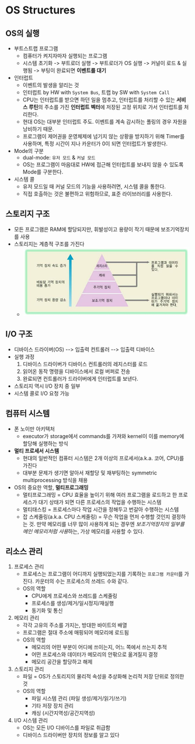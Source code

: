# OS Structures


## OS의 실행
- 부트스트랩 프로그램
    * 컴퓨터가 켜지자마자 실행되는 프로그램
    * 시스템 초기화 -> 부트로더 실행 -> 부트로더가 OS 실행 -> 커널이 로드 & 실행됨 -> 부팅이 완료되면 **이벤트를 대기**
- 인터럽트
    * 이벤트의 발생을 알리는 것
    * 인터럽트 by HW with `System Bus`, 트랩 by SW with `System Call`
    * CPU는 인터럽트를 받으면 하던 일을 멈추고, 인터럽트를 처리할 수 있는 **서비스 루틴**의 주소를 가진 **인터럽트 벡터**에 저장된 고정 위치로 가서 인터럽트를 처리한다.
    * 현대 OS는 대부분 인터럽트 주도. 이벤트를 계속 감시하는 폴링의 경우 자원을 낭비하기 때문.
    * 프로그램이 제어권을 운영체제에 넘기지 않는 상황을 방지하기 위해 Timer를 사용하며, 특정 시간이 지나 카운터가 0이 되면 인터럽트가 발생한다.
- Mode의 구분
    * dual-mode: `유저 모드` & `커널 모드`
    * OS는 프로그램이 마음대로 HW에 접근해 인터럽트를 보내지 않을 수 있도록 Mode를 구분한다.
- 시스템 콜
    * 유저 모드일 때 커널 모드의 기능을 사용하려면, 시스템 콜을 통한다.
    * 직접 호출하는 것은 불편하고 위험하므로, 표준 라이브러리를 사용한다.


## 스토리지 구조
- 모든 프로그램은 RAM에 할당되지만, 휘발성이고 용량이 작기 때문에 보조기억장치를 사용
- 스토리지는 계층적 구조를 가진다
  * ![메모리계층구조](../images/os_2_1.jpeg)


## I/O 구조
- 디바이스 드라이버(OS) --> 입출력 컨트롤러 --> 입출력 디바이스
- 실행 과정
    1. 디바이스 드라이버가 디바이스 컨트롤러의 레지스터를 로드
    2. 읽어온 동작 명령을 디바이스에서 로컬 버퍼로 전송
    3. 완료되면 컨트롤러가 드라이버에게 인터럽트를 보낸다.
- 스토리지 역시 I/O 장치 중 일부
- 시스템 콜로 I/O 요청 가능


## 컴퓨터 시스템
- 폰 노이만 아키텍처
    * executor가 storage에서 commands를 가져와 kernel이 이를 memory에 할당해 실행하는 방식
- **멀티 프로세서 시스템**
    * 현대의 일반적인 컴퓨터 시스템은 2개 이상의 프로세서(a.k.a. 코어, CPU)를 가진다
    * 대부분 문제가 생기면 알아서 재할당 및 재부팅하는 symmetric multiprocessing 방식을 채용
- OS의 중요한 역할, **멀티프로그래밍**
    * 멀티프로그래밍 = CPU 효율을 높이기 위해 여러 프로그램을 로드하고 한 프로세스가 대기 상태가 되면 다른 프로세스의 작업을 수행하는 시스템
    * 멀티태스킹 = 프로세스마다 작업 시간을 정해두고 번갈아 수행하는 시스템
    * 잡 스케줄링(a.k.a. CPU 스케줄링) = 무슨 작업을 먼저 수행할 것인지 결정하는 것. 만약 메모리를 너무 많이 사용하게 되는 경우엔 *보조기억장치의 일부를 메인 메모리처럼 사용*하는, 가상 메모리를 사용할 수 있다.


## 리소스 관리
1. 프로세스 관리
    * 프로세스는 프로그램이 어디까지 실행되었는지를 기록하는 `프로그램 카운터`를 가진다. 카운터의 수는 프로세스의 쓰레드 수와 같다.
    * OS의 역할
        + CPU에게 프로세스와 쓰레드를 스케줄링
        + 프로세스를 생성/제거/일시정지/재실행
        + 동기화 및 통신
2. 메모리 관리
    * 각각 고유의 주소를 가지는, 방대한 바이트의 배열
    * 프로그램은 절대 주소에 매핑되어 메모리에 로드됨
    * OS의 역할
        + 메모리의 어떤 부분이 어디에 쓰이는지, 어느 쪽에서 쓰는지 추적
        + 어떤 프로세스와 데이터가 메모리의 안팎으로 옮겨질지 결정
        + 메모리 공간을 할당하고 해제
3. 스토리지 관리
    * 파일 = OS가 스토리지의 물리적 속성을 추상화해 논리적 저장 단위로 정의한 것
    * OS의 역할
        + 파일 시스템 관리 (파일 생성/제거/읽기/쓰기)
        + 기타 저장 장치 관리
        + 캐싱 (시간지역성/공간지역성)
4. I/O 시스템 관리
    * OS는 모든 I/O 디바이스를 파일로 취급함
    * 디바이스 드라이버만 장치의 정보를 알고 있다